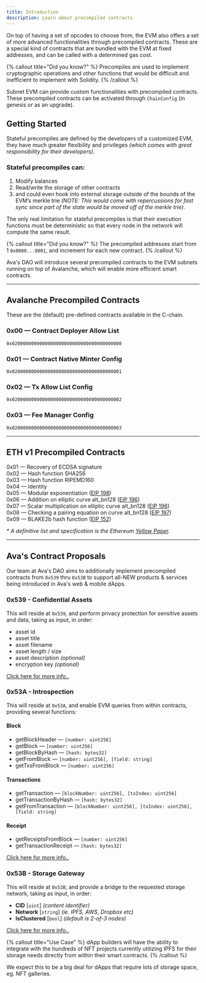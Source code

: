 ```yaml
---
title: Introduction
description: Learn about precompiled contracts
---
```


On top of having a set of opcodes to choose from, the EVM also offers a set of more advanced functionalities through precompiled contracts. These are a special kind of contracts that are bundled with the EVM at fixed addresses, and can be called with a determined gas cost.

{% callout title="Did you know?" %}
Precompiles are used to implement cryptographic operations and other functions that would be difficult and inefficient to implement with Solidity.
{% /callout %}

Subnet EVM can provide custom functionalities with precompiled contracts. These precompiled contracts can be activated through `ChainConfig` (in genesis or as an upgrade).

## Getting Started

Stateful precompiles are defined by the developers of a customized EVM, they have much greater flexibility and privileges _(which comes with great responsibility for their developers)_.

### Stateful precompiles can:

1. Modify balances
2. Read/write the storage of other contracts
3. and could even hook into external storage outside of the bounds of the EVM’s merkle trie _(NOTE: This would come with repercussions for fast sync since part of the state would be moved off of the merkle trie)_.

The only real limitation for stateful precompiles is that their execution functions must be deterministic so that every node in the network will compute the same result.

{% callout title="Did you know?" %}
The precompiled addresses start from 1 `0x0000...0001`, and increment for each new contract.
{% /callout %}

Ava's DAO will introduce several precompiled contracts to the EVM subnets running on top of Avalanche, which will enable more efficient smart contracts.

---

## Avalanche Precompiled Contracts

These are the (default) pre-defined contracts available in the C-chain.

### 0x00 — Contract Deployer Allow List

`0x0200000000000000000000000000000000000000`

### 0x01 — Contract Native Minter Config

`0x0200000000000000000000000000000000000001`

### 0x02 — Tx Allow List Config

`0x0200000000000000000000000000000000000002`

### 0x03 — Fee Manager Config

`0x0200000000000000000000000000000000000003`

---

## ETH v1 Precompiled Contracts

0x01 — Recovery of ECDSA signature  
0x02 — Hash function SHA256  
0x03 — Hash function RIPEMD160  
0x04 — Identity  
0x05 — Modular exponentiation ([EIP 198](https://github.com/ethereum/EIPs/blob/master/EIPS/eip-198.md))  
0x06 — Addition on elliptic curve alt_bn128 ([EIP 196](https://github.com/ethereum/EIPs/blob/master/EIPS/eip-196.md))  
0x07 — Scalar multiplication on elliptic curve alt_bn128 ([EIP 196](https://github.com/ethereum/EIPs/blob/master/EIPS/eip-196.md))  
0x08 — Checking a pairing equation on curve alt_bn128 ([EIP 197](https://github.com/ethereum/EIPs/blob/master/EIPS/eip-197.md))  
0x09 — BLAKE2b hash function ([EIP 152](https://eips.ethereum.org/EIPS/eip-152))

_* A definitive list and specification is the Ethereum [Yellow Paper](https://github.com/ethereum/yellowpaper)._

---

## Ava's Contract Proposals

Our team at Ava's DAO aims to additionally implement precompiled contracts from `0x539` thru `0x53B` to support all-NEW products &amp; services being introduced in Ava's web &amp; mobile dApps.

### 0x539 - Confidential Assets

This will reside at `0x539`, and perform privacy protection for sensitive assets and data, taking as input, in order:
- asset id
- asset title
- asset filename
- asset length / size
- asset description _(optional)_
- encryption key _(optional)_

[Click here for more info..](confidential-assets)

### 0x53A - Introspection

This will reside at `0x53A`, and enable EVM queries from within contracts, providing several functions:

#### Block

- getBlockHeader — `[number: uint256]`
- getBlock — `[number: uint256]`
- getBlockByHash — `[hash: bytes32]`
- getFromBlock — `[number: uint256], [field: string]`
- getTxsFromBlock — `[number: uint256]`

#### Transactions

- getTransaction — `[blockNumber: uint256], [txIndex: uint256]`
- getTransactionByHash — `[hash: bytes32]`
- getFromTransaction — `[blockNumber: uint256], [txIndex: uint256], [field: string]`

#### Receipt

- getReceiptsFromBlock — `[number: uint256]`
- getTransactionReceipt — `[hash: bytes32]`

[Click here for more info..](introspection)

### 0x53B - Storage Gateway

This will reside at `0x53B`, and provide a bridge to the requested storage network, taking as input, in order:

- __CID__ [`uint`] _(content identifier)_
- __Network__ [`string`] _(ie. IPFS, AWS, Dropbox etc)_
- __IsClustered__ [`bool`] _(default is 2-of-3 nodes)_

[Click here for more info..](storage-gateway)

{% callout title="Use Case" %}
dApp builders will have the ability to integrate with the hundreds of NFT projects currently utilizing IPFS for their storage needs directly from within their smart contracts.
{% /callout %}

We expect this to be a big deal for dApps that require lots of storage space, eg. NFT galleries.
